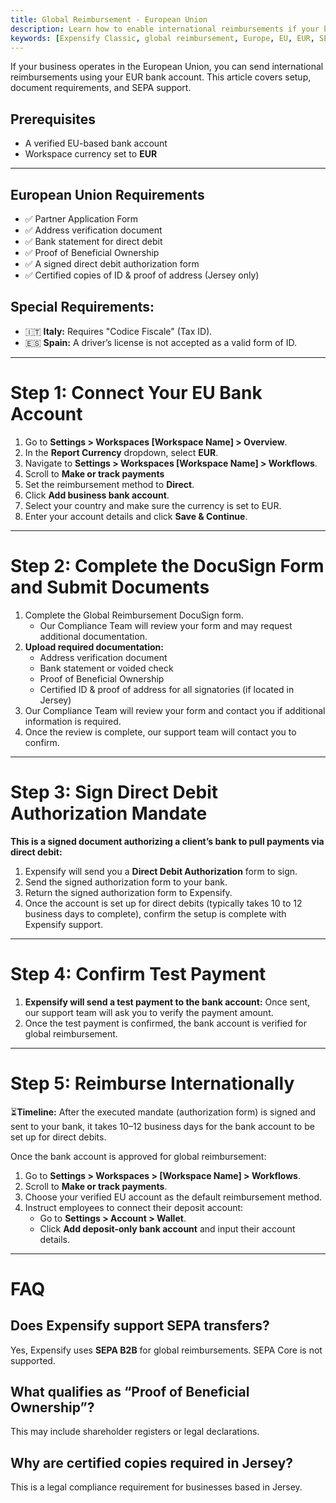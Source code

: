 ```yaml
---
title: Global Reimbursement - European Union
description: Learn how to enable international reimbursements if your business bank account is in the European Union.
keywords: [Expensify Classic, global reimbursement, Europe, EU, EUR, SEPA, international payments, DocuSign, compliance]
---
```


If your business operates in the European Union, you can send international reimbursements using your EUR bank account. This article covers setup, document requirements, and SEPA support.

## Prerequisites
- A verified EU-based bank account
- Workspace currency set to **EUR**

---

## European Union Requirements
- ✅ Partner Application Form
- ✅ Address verification document
- ✅ Bank statement for direct debit
- ✅ Proof of Beneficial Ownership
- ✅ A signed direct debit authorization form
- ✅ Certified copies of ID & proof of address (Jersey only)

## Special Requirements:
- 🇮🇹 **Italy:** Requires "Codice Fiscale" (Tax ID).
- 🇪🇸 **Spain:** A driver’s license is not accepted as a valid form of ID.

---

# Step 1: Connect Your EU Bank Account
1. Go to **Settings > Workspaces [Workspace Name] > Overview**.
2. In the **Report Currency** dropdown, select **EUR**.
3. Navigate to **Settings > Workspaces [Workspace Name] > Workflows**.
4. Scroll to **Make or track payments**
5. Set the reimbursement method to **Direct**.
6. Click **Add business bank account**.
7. Select your country and make sure the currency is set to EUR.
8. Enter your account details and click **Save & Continue**.

---

# Step 2: Complete the DocuSign Form and Submit Documents
1. Complete the Global Reimbursement DocuSign form.
   - Our Compliance Team will review your form and may request additional documentation.
2. **Upload required documentation:**
     - Address verification document
     - Bank statement or voided check
     - Proof of Beneficial Ownership
     - Certified ID & proof of address for all signatories (if located in Jersey)
3. Our Compliance Team will review your form and contact you if additional information is required.
4. Once the review is complete, our support team will contact you to confirm. 

---

# Step 3: Sign Direct Debit Authorization Mandate

**This is a signed document authorizing a client’s bank to pull payments via direct debit:**
1. Expensify will send you a **Direct Debit Authorization** form to sign.
3. Send the signed authorization form to your bank.
4. Return the signed authorization form to Expensify.
5. Once the account is set up for direct debits (typically takes 10 to 12 business days to complete), confirm the setup is complete with Expensify support.

---

# Step 4: Confirm Test Payment
1. **Expensify will send a test payment to the bank account:** Once sent, our support team will ask you to verify the payment amount.
2. Once the test payment is confirmed, the bank account is verified for global reimbursement.

---

# Step 5: Reimburse Internationally

⏳**Timeline:** After the executed mandate (authorization form) is signed and sent to your bank, it takes 10–12 business days for the bank account to be set up for direct debits.

Once the bank account is approved for global reimbursement:
1. Go to **Settings > Workspaces > [Workspace Name] > Workflows**.
2. Scroll to **Make or track payments**.
3. Choose your verified EU account as the default reimbursement method.
4. Instruct employees to connect their deposit account:
   - Go to **Settings > Account > Wallet**.
   - Click **Add deposit-only bank account** and input their account details.

---

# FAQ

## Does Expensify support SEPA transfers?
Yes, Expensify uses **SEPA B2B** for global reimbursements. SEPA Core is not supported.

## What qualifies as “Proof of Beneficial Ownership”?
This may include shareholder registers or legal declarations.

## Why are certified copies required in Jersey?
This is a legal compliance requirement for businesses based in Jersey.

